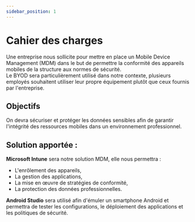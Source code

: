 ```yaml
---
sidebar_position: 1
---
```


# Cahier des charges

Une entreprise nous sollicite pour mettre en place un Mobile Device Management (MDM) dans le but de permettre la conformité des appareils mobiles de la structure aux normes de sécurité.  
Le BYOD sera particulièrement utilisé dans notre contexte, plusieurs employés souhaitent utiliser leur propre équipement plutôt que ceux fournis par l'entreprise.

## Objectifs

On devra sécuriser et protéger les données sensibles afin de garantir l'intégrité des ressources mobiles dans un environnement professionnel.

## Solution apportée :

**Microsoft Intune** sera notre solution MDM, elle nous permettra :

- L'enrôlement des appareils,
- La gestion des applications,
- La mise en œuvre de stratégies de conformité,
- La protection des données professionnelles.

**Android Studio** sera utilisé afin d'émuler un smartphone Android et permettra de tester les configurations, le déploiement des applications et les politiques de sécurité.

